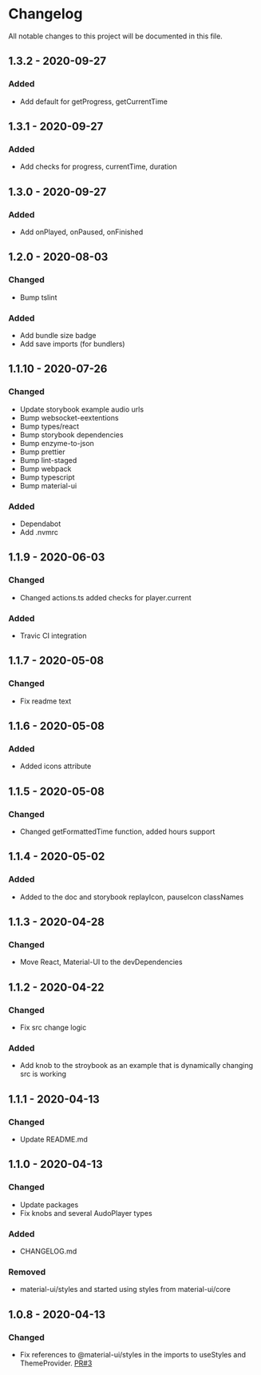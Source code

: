 # Changelog

All notable changes to this project will be documented in this file.

## 1.3.2 - 2020-09-27

### Added

- Add default for getProgress, getCurrentTime

## 1.3.1 - 2020-09-27

### Added

- Add checks for progress, currentTime, duration

## 1.3.0 - 2020-09-27

### Added

- Add onPlayed, onPaused, onFinished

## 1.2.0 - 2020-08-03

### Changed

- Bump tslint

### Added

- Add bundle size badge
- Add save imports (for bundlers)

## 1.1.10 - 2020-07-26

### Changed

- Update storybook example audio urls
- Bump websocket-eextentions
- Bump types/react
- Bump storybook dependencies
- Bump enzyme-to-json
- Bump prettier
- Bump lint-staged
- Bump webpack
- Bump typescript
- Bump material-ui

### Added

- Dependabot
- Add .nvmrc

## 1.1.9 - 2020-06-03

### Changed

- Changed actions.ts added checks for player.current

### Added

- Travic CI integration

## 1.1.7 - 2020-05-08

### Changed

- Fix readme text

## 1.1.6 - 2020-05-08

### Added

- Added icons attribute

## 1.1.5 - 2020-05-08

### Changed

- Changed getFormattedTime function, added hours support

## 1.1.4 - 2020-05-02

### Added

- Added to the doc and storybook replayIcon, pauseIcon classNames

## 1.1.3 - 2020-04-28

### Changed

- Move React, Material-UI to the devDependencies

## 1.1.2 - 2020-04-22

### Changed

- Fix src change logic

### Added

- Add knob to the stroybook as an example that is dynamically changing src is working

## 1.1.1 - 2020-04-13

### Changed

- Update README.md

## 1.1.0 - 2020-04-13

### Changed

- Update packages
- Fix knobs and several AudoPlayer types

### Added

- CHANGELOG.md

### Removed

- material-ui/styles and started using styles from material-ui/core

## 1.0.8 - 2020-04-13

### Changed

- Fix references to @material-ui/styles in the imports to useStyles and ThemeProvider. [PR#3](https://github.com/Werter12/material-ui-audio-player/pull/3)

